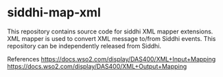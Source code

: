 # siddhi-map-xml

This repository contains source code for siddhi XML mapper extensions. XML mapper is used to convert XML message to/from Siddhi events. This repository can be independently released from Siddhi.

References
https://docs.wso2.com/display/DAS400/XML+Input+Mapping
https://docs.wso2.com/display/DAS400/XML+Output+Mapping
